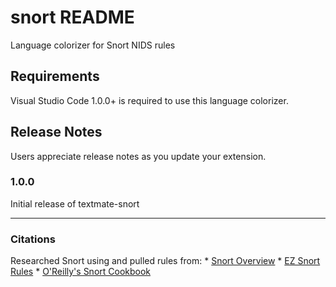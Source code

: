 # snort README

Language colorizer for Snort NIDS rules

## Requirements

Visual Studio Code 1.0.0+ is required to use this language colorizer.

## Release Notes

Users appreciate release notes as you update your extension.

### 1.0.0

Initial release of textmate-snort

-----------------------------------------------------------------------------------------------------------

### Citations
Researched Snort using and pulled rules from:
    * [Snort Overview](http://manual-snort-org.s3-website-us-east-1.amazonaws.com/node28.html)
    * [EZ Snort Rules](http://www.vorant.com/files/EZ_Snort_Rules.pdf)
    * [O'Reilly's Snort Cookbook](http://commons.oreilly.com/wiki/index.php/Snort_Cookbook/Rules_and_Signatures#How_to_Build_Rules)
